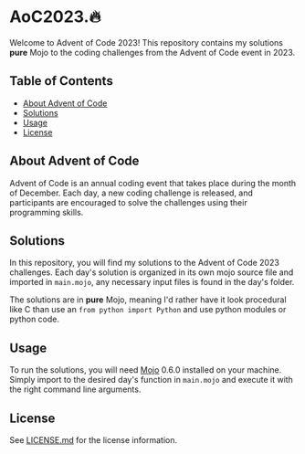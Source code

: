 # AoC2023.🔥

Welcome to Advent of Code 2023! This repository contains my solutions **pure** Mojo to the coding challenges from the Advent of Code event in 2023.

## Table of Contents

- [About Advent of Code](#about-advent-of-code)
- [Solutions](#solutions)
- [Usage](#usage)
- [License](#license)

## About Advent of Code

Advent of Code is an annual coding event that takes place during the month of December. Each day, a new coding challenge is released, and participants are encouraged to solve the challenges using their programming skills.

## Solutions

In this repository, you will find my solutions to the Advent of Code 2023 challenges. Each day's solution is organized in its own mojo source file and imported in `main.mojo`, any necessary input files is found in the day's folder.

The solutions are in **pure** Mojo, meaning I'd rather have it look procedural like C than use an `from python import Python` and use python modules or python code.

## Usage

To run the solutions, you will need [Mojo](https://docs.modular.com/mojo/) 0.6.0 installed on your machine. Simply import to the desired day's function in `main.mojo` and execute it with the right command line arguments.

## License
See [LICENSE.md](LICENSE.md) for the license information.
